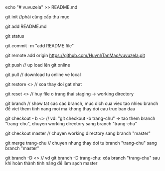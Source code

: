 echo "# vuvuzela" >> README.md

git init  //phải cùng cấp thư mục

git add README.md

git status

git commit -m "add README file"

git remote add origin https://github.com/HuynhTanMao/vuvuzela.git

git push // up load lên git online

git pull // download tu online ve local

git restore <<file>> // xoa thay doi gat nhat

git reset <<file>> // huy file o trang thai staging -> working directory

git branch // show tat cac cac branch, muc dich cua viec tao nhieu branch để viet them tinh nang moi ma khong thay doi cau truc ban dau

git checkout - b <<branch>> // vd: "git checkout -b trang-chu" => tao them branch "trang-chu", chuyen working directory sang branch "trang-chu"

git checkout master // chuyen working directory sang branch "master"

git merge trang-chu // chuyen nhung thay doi tu branch "trang-chu" sang branch "master"

git branch -D <<branch>> // vd git branch -D trang-chu: xóa branch "trang-chu" sau khi hoàn thành tính năng để làm sạch master

